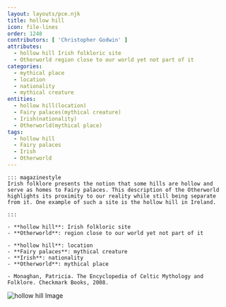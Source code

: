 ```yaml
---
layout: layouts/pce.njk
title: hollow hill
icon: file-lines
order: 1248
contributors: [ 'Christopher Godwin' ]
attributes:
  - hollow hill Irish folkloric site
  - Otherworld region close to our world yet not part of it
categories:
  - mythical place
  - location
  - nationality
  - mythical creature
entities:
  - hollow hill(location)
  - Fairy palaces(mythical creature)
  - Irish(nationality)
  - Otherworld(mythical place)
tags:
  - hollow hill
  - Fairy palaces
  - Irish
  - Otherworld
---
```

``` tab [group1:Info]
::: magazinestyle
Irish folklore presents the notion that some hills are hollow and serve as homes to Fairy palaces. This description of the Otherworld highlights its proximity to our reality while still being separate from it. One example of such a site is the hollow hill in Ireland.

:::
```
``` tab [group1:Attributes]
- **hollow hill**: Irish folkloric site
- **Otherworld**: region close to our world yet not part of it
```
``` tab [group1:Entities]
- **hollow hill**: location
- **Fairy palaces**: mythical creature
- **Irish**: nationality
- **Otherworld**: mythical place
```
``` tab [group1:Sources]
- Monaghan, Patricia. The Encyclopedia of Celtic Mythology and Folklore. Checkmark Books, 2008.
```
![hollow hill Image]([None])

